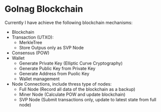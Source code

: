 # Golnag Blockchain
Currently I have achieve the following blockchain  mechanisms:

- Blockchain
- Transaction (UTXO):
  - MerkleTree
  - Store Outpus only as SVP Node
- Consensus (POW)
- Wallet 
  - Generate Private Key (Elliptic Curve Cryptography)
  - Generate Public Key from Private Key
  - Generate Address from Puolic Key
  - Wallet management
- Node Connections, include thress type of nodes:
  - Full Node (Record all data of the blockchain as a backup)
  - Miner Node (Calculate POW and update blockchain)
  - SVP Node (Submit transactions only, update to latest state from full node) 
